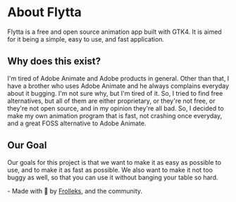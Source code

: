 # About Flytta
Flytta is a free and open source animation app built with GTK4. It is aimed for it being a simple, easy to use, and fast application.

## Why does this exist?
I'm tired of Adobe Animate and Adobe products in general. Other than that, I have a brother who uses Adobe Animate and he always complains everyday about it bugging. I'm not sure why, but I'm tired of it. So, I tried to find free alternatives, but all of them are either proprietary, or they're not free, or they're not open source, and in my opinion they're all bad. So, I decided to make my own animation program that is fast, not crashing once everyday, and a great FOSS alternative to Adobe Animate. 

## Our Goal
Our goals for this project is that we want to make it as easy as possible to use, and to make it as fast as possible. We also want to make it not too buggy as well, so that you can use it without banging your table so hard.

\- Made with 💖 by [Frolleks](https://github.com/frolleks), and the community.
